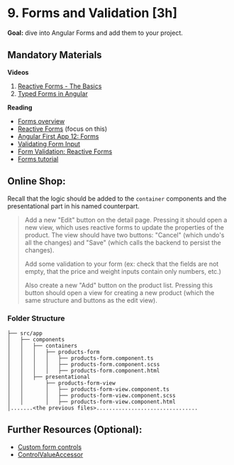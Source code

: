 # 9. Forms and Validation [3h]

**Goal:** dive into Angular Forms and add them to your project.

## Mandatory Materials

**Videos**

1. [Reactive Forms - The Basics](https://www.youtube.com/watch?v=JeeUY6WaXiA)
2. [Typed Forms in Angular](https://youtu.be/L-odCf4MfJc)

**Reading**

- [Forms overview](https://angular.io/guide/forms-overview)
- [Reactive Forms](https://angular.io/guide/reactive-forms) (focus on this)
- [Angular First App 12: Forms](https://angular.io/tutorial/first-app/first-app-lesson-12)
- [Validating Form Input](https://angular.io/guide/form-validation)
- [Form Validation: Reactive Forms](https://angular.io/guide/form-validation#validating-input-in-reactive-forms)
- [Forms tutorial](https://www.tutorialspoint.com/angular6/angular6_forms.htm)


## Online Shop:

Recall that the logic should be added to the `container` components and the presentational part in his named counterpart.

> Add a new "Edit" button on the detail page. Pressing it should open a new view, which uses reactive forms to update the properties of the product. The view should have two buttons: "Cancel" (which undo's all the changes) and "Save" (which calls the backend to persist the changes).
>
> Add some validation to your form (ex: check that the fields are not empty, that the price and weight inputs contain only numbers, etc.)
>
> Also create a new "Add" button on the product list. Pressing this button should open a view for creating a new product (which the same structure and buttons as the edit view).

### Folder Structure
```text
├── src/app
│   ├── components
│   │   ├── containers
│   │   │   ├── products-form
│   │   │   │   ├── products-form.component.ts
│   │   │   │   ├── products-form.component.scss
│   │   │   │   ├── products-form.component.html
│   │   ├── presentational
│   │       ├── products-form-view
│   │       │   ├── products-form-view.component.ts
│   │       │   ├── products-form-view.component.scss
│   │       │   ├── products-form-view.component.html
│.......<the previous files>................................
```

## Further Resources (Optional):

- [Custom form controls](https://blog.thoughtram.io/angular/2016/07/27/custom-form-controls-in-angular-2.html)
- [ControlValueAccessor](https://angular.io/api/forms/ControlValueAccessor)